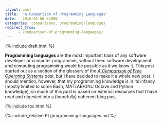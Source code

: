 ```yaml
---
layout: post
title:  "A Comparison of Programming Languages"
date:   2016-01-08 +1000
categories: comparisons, programming-languages
redirect_from:
      - /comparison-of-programming-languages/
---
```


{% include draft.html %}

**Programming languages** are the most important tools of any software developer or computer programmer, without them software development and computing programming would be possible as it we know it. This post started out as a section of the glossary of the [*A Comparison of Free Operating Systems*](/comparison-of-free-operating-systems/) post, but I have decided to make it a whole new post. I should mention, however, that my programming knowledge is in its infancy (mostly limited to some Bash, MATLAB/GNU Octave and Python knowledge), so much of this post is based on external resources that I have read and digested into a (hopefully) coherent blog post.

{% include toc.html %}

{% include_relative PL/programming-languages.md %}
